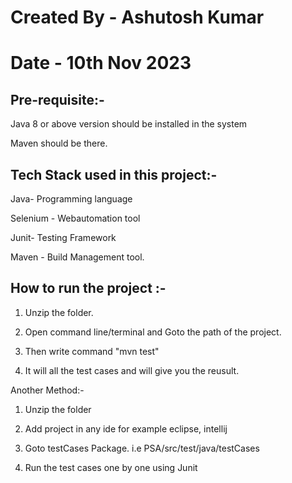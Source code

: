 # Created By - Ashutosh Kumar 
# Date - 10th Nov 2023


## Pre-requisite:-
Java 8 or above version should be installed in the system

Maven should be there.


## Tech Stack used in this project:-

Java- Programming language

Selenium - Webautomation tool

Junit- Testing Framework

Maven - Build Management tool.


## How to run the project :-

1. Unzip the folder.

2. Open command line/terminal and Goto the path of the project.

3. Then write command "mvn test"

4. It will all the test cases and will give you the reusult.



Another Method:-

1. Unzip the folder

2. Add project in any ide for example eclipse, intellij

3. Goto testCases Package. i.e PSA/src/test/java/testCases

4. Run the test cases one by one using Junit


